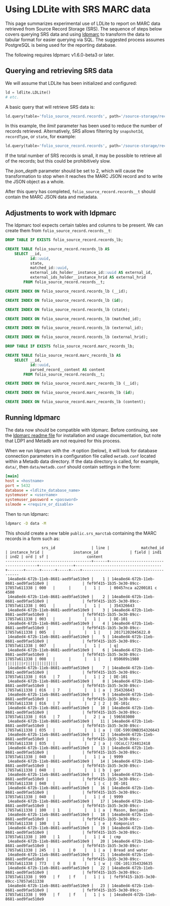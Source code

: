 Using LDLite with SRS MARC data
===============================

This page summarizes experimental use of LDLite to report on MARC data
retrieved from Source Record Storage (SRS).  The sequence of steps
below covers querying SRS data and using
[ldpmarc](https://github.com/library-data-platform/ldpmarc) to
transform the data to tabular format for easier querying via SQL.  The
suggested process assumes PostgreSQL is being used for the reporting
database.

The following requires ldpmarc v1.6.0-beta3 or later.


Querying and retrieving SRS data
--------------------------------

We will assume that LDLite has been initialized and configured:

```python
ld = ldlite.LDLite()
# etc.
```

A basic query that will retrieve SRS data is:

```python
ld.query(table='folio_source_record.records', path='/source-storage/records', json_depth=2, limit=1000)
```

In this example, the *limit* parameter has been used to reduce the
number of records retrieved.  Alternatively, SRS allows filtering by
`snapshotId`, `recordType`, or `state`, for example:

```python
ld.query(table='folio_source_record.records', path='/source-storage/records', query={'state': 'OLD'}, json_depth=2)
```

If the total number of SRS records is small, it may be possible to
retrieve all of the records; but this could be prohibitively slow.

The *json_depth* parameter should be set to 2, which will cause the
transformation to stop when it reaches the MARC JSON record and to
write the JSON object as a whole.

After this query has completed, `folio_source_record.records__t`
should contain the MARC JSON data and metadata.


Adjustments to work with ldpmarc
--------------------------------

The ldpmarc tool expects certain tables and columns to be present.  We
can create them from `folio_source_record.records__t`:

```sql
DROP TABLE IF EXISTS folio_source_record.records_lb;

CREATE TABLE folio_source_record.records_lb AS
    SELECT __id,
           id::uuid,
           state,
           matched_id::uuid,
           external_ids_holder__instance_id::uuid AS external_id,
           external_ids_holder__instance_hrid AS external_hrid
        FROM folio_source_record.records__t;

CREATE INDEX ON folio_source_record.records_lb (__id);

CREATE INDEX ON folio_source_record.records_lb (id);

CREATE INDEX ON folio_source_record.records_lb (state);

CREATE INDEX ON folio_source_record.records_lb (matched_id);

CREATE INDEX ON folio_source_record.records_lb (external_id);

CREATE INDEX ON folio_source_record.records_lb (external_hrid);

DROP TABLE IF EXISTS folio_source_record.marc_records_lb;

CREATE TABLE folio_source_record.marc_records_lb AS
    SELECT __id,
           id::uuid,
           parsed_record__content AS content
        FROM folio_source_record.records__t;

CREATE INDEX ON folio_source_record.marc_records_lb (__id);

CREATE INDEX ON folio_source_record.marc_records_lb (id);

CREATE INDEX ON folio_source_record.marc_records_lb (content);
```


Running ldpmarc
---------------

The data now should be compatible with ldpmarc.  Before continuing,
see the [ldpmarc readme
file](https://github.com/library-data-platform/ldpmarc/blob/main/README.md)
for installation and usage documentation, but note that LDP1 and
Metadb are not required for this process.

When we run ldpmarc with the `-M` option (below), it will look for
database connection parameters in a configuration file called
`metadb.conf` located within a Metadb data directory.  If the data
directory is called, for example, `data/`, then `data/metadb.conf`
should contain settings in the form:

```ini
[main]
host = <hostname>
port = 5432
database = <ldlite_database_name>
systemuser = <username>
systemuser_password = <password>
sslmode = <require_or_disable>
```

Then to run ldpmarc:

```bash
ldpmarc -D data -M
```

This should create a new table `public.srs_marctab` containing the
MARC records in a form such as:

```
                srs_id                | line |              matched_id              | instance_hrid |             instance_id              | field | ind1 | ind2 | ord | sf |                 content
--------------------------------------+------+--------------------------------------+---------------+--------------------------------------+-------+------+------+-----+----+------------------------------------------
 14ea8ed4-672b-11eb-8681-aed9fae510e9 |    1 | 14ea8ed4-672b-11eb-8681-aed9fae510e9 |               | fef9f415-1b35-3e30-89cc-17857a611338 | 000   |      |      |   1 |    | 00457nca a2200181 c 4500
 14ea8ed4-672b-11eb-8681-aed9fae510e9 |    2 | 14ea8ed4-672b-11eb-8681-aed9fae510e9 |               | fef9f415-1b35-3e30-89cc-17857a611338 | 001   |      |      |   1 |    | 354326643
 14ea8ed4-672b-11eb-8681-aed9fae510e9 |    3 | 14ea8ed4-672b-11eb-8681-aed9fae510e9 |               | fef9f415-1b35-3e30-89cc-17857a611338 | 003   |      |      |   1 |    | DE-101
 14ea8ed4-672b-11eb-8681-aed9fae510e9 |    4 | 14ea8ed4-672b-11eb-8681-aed9fae510e9 |               | fef9f415-1b35-3e30-89cc-17857a611338 | 005   |      |      |   1 |    | 20171202045622.0
 14ea8ed4-672b-11eb-8681-aed9fae510e9 |    5 | 14ea8ed4-672b-11eb-8681-aed9fae510e9 |               | fef9f415-1b35-3e30-89cc-17857a611338 | 007   |      |      |   1 |    | q|
 14ea8ed4-672b-11eb-8681-aed9fae510e9 |    6 | 14ea8ed4-672b-11eb-8681-aed9fae510e9 |               | fef9f415-1b35-3e30-89cc-17857a611338 | 008   |      |      |   1 |    | 050609s1980    ||||||||r||||||||||||||
 14ea8ed4-672b-11eb-8681-aed9fae510e9 |    7 | 14ea8ed4-672b-11eb-8681-aed9fae510e9 |               | fef9f415-1b35-3e30-89cc-17857a611338 | 016   | 7    |      |   1 | 2  | DE-101
 14ea8ed4-672b-11eb-8681-aed9fae510e9 |    8 | 14ea8ed4-672b-11eb-8681-aed9fae510e9 |               | fef9f415-1b35-3e30-89cc-17857a611338 | 016   | 7    |      |   1 | a  | 354326643
 14ea8ed4-672b-11eb-8681-aed9fae510e9 |    9 | 14ea8ed4-672b-11eb-8681-aed9fae510e9 |               | fef9f415-1b35-3e30-89cc-17857a611338 | 016   | 7    |      |   2 | 2  | DE-101c
 14ea8ed4-672b-11eb-8681-aed9fae510e9 |   10 | 14ea8ed4-672b-11eb-8681-aed9fae510e9 |               | fef9f415-1b35-3e30-89cc-17857a611338 | 016   | 7    |      |   2 | a  | 596503000
 14ea8ed4-672b-11eb-8681-aed9fae510e9 |   11 | 14ea8ed4-672b-11eb-8681-aed9fae510e9 |               | fef9f415-1b35-3e30-89cc-17857a611338 | 035   |      |      |   1 | a  | (DE-599)DNB354326643
 14ea8ed4-672b-11eb-8681-aed9fae510e9 |   12 | 14ea8ed4-672b-11eb-8681-aed9fae510e9 |               | fef9f415-1b35-3e30-89cc-17857a611338 | 035   |      |      |   2 | a  | (OCoLC)724812418
 14ea8ed4-672b-11eb-8681-aed9fae510e9 |   13 | 14ea8ed4-672b-11eb-8681-aed9fae510e9 |               | fef9f415-1b35-3e30-89cc-17857a611338 | 040   |      |      |   1 | a  | 9999
 14ea8ed4-672b-11eb-8681-aed9fae510e9 |   14 | 14ea8ed4-672b-11eb-8681-aed9fae510e9 |               | fef9f415-1b35-3e30-89cc-17857a611338 | 040   |      |      |   1 | b  | ger
 14ea8ed4-672b-11eb-8681-aed9fae510e9 |   15 | 14ea8ed4-672b-11eb-8681-aed9fae510e9 |               | fef9f415-1b35-3e30-89cc-17857a611338 | 040   |      |      |   1 | c  | DE-101
 14ea8ed4-672b-11eb-8681-aed9fae510e9 |   16 | 14ea8ed4-672b-11eb-8681-aed9fae510e9 |               | fef9f415-1b35-3e30-89cc-17857a611338 | 040   |      |      |   1 | d  | 9999
 14ea8ed4-672b-11eb-8681-aed9fae510e9 |   17 | 14ea8ed4-672b-11eb-8681-aed9fae510e9 |               | fef9f415-1b35-3e30-89cc-17857a611338 | 100   | 1    |      |   1 | a  | Mason, Benjamin
 14ea8ed4-672b-11eb-8681-aed9fae510e9 |   18 | 14ea8ed4-672b-11eb-8681-aed9fae510e9 |               | fef9f415-1b35-3e30-89cc-17857a611338 | 100   | 1    |      |   1 | e  | Komponist
 14ea8ed4-672b-11eb-8681-aed9fae510e9 |   19 | 14ea8ed4-672b-11eb-8681-aed9fae510e9 |               | fef9f415-1b35-3e30-89cc-17857a611338 | 100   | 1    |      |   1 | 4  | cmp
 14ea8ed4-672b-11eb-8681-aed9fae510e9 |   20 | 14ea8ed4-672b-11eb-8681-aed9fae510e9 |               | fef9f415-1b35-3e30-89cc-17857a611338 | 245   | 1    | 0    |   1 | a  | Bread and water
 14ea8ed4-672b-11eb-8681-aed9fae510e9 |   21 | 14ea8ed4-672b-11eb-8681-aed9fae510e9 |               | fef9f415-1b35-3e30-89cc-17857a611338 | 773   | 0    | 8    |   1 | w  | (DE-101)354326635
 14ea8ed4-672b-11eb-8681-aed9fae510e9 |   22 | 14ea8ed4-672b-11eb-8681-aed9fae510e9 |               | fef9f415-1b35-3e30-89cc-17857a611338 | 999   | f    | f    |   1 | i  | fef9f415-1b35-3e30-89cc-17857a611338
 14ea8ed4-672b-11eb-8681-aed9fae510e9 |   23 | 14ea8ed4-672b-11eb-8681-aed9fae510e9 |               | fef9f415-1b35-3e30-89cc-17857a611338 | 999   | f    | f    |   1 | s  | 14ea8ed4-672b-11eb-8681-aed9fae510e9
```
